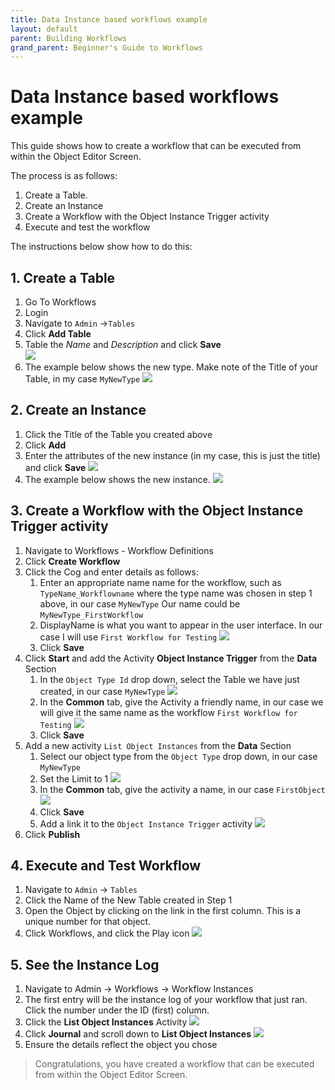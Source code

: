 ```yaml
---
title: Data Instance based workflows example
layout: default
parent: Building Workflows
grand_parent: Beginner's Guide to Workflows
---
```


# Data Instance based workflows example

This guide shows how to create a workflow that can be executed from within the Object Editor Screen.

The process is as follows:
1. Create a Table. 
2. Create an Instance
3. Create a Workflow with the Object Instance Trigger activity
4. Execute and test the workflow

The instructions below show how to do this:

## 1. Create a Table
1. Go To Workflows
2. Login
3. Navigate to `Admin` ->`Tables`
4. Click **Add Table**  
5. Table the *Name* and *Description* and click **Save**  
   ![](../images/2022-11-08-07-11-38.png)
6. The example below shows the new type. Make note of the Title of your Table, in my case ```MyNewType```
   ![](../images/2022-11-08-07-13-03.png)

## 2. Create an Instance
1. Click the Title of the Table you created above
2. Click **Add**
3. Enter the attributes of the new instance (in my case, this is just the title) and click **Save**
   ![](../images/2022-11-08-07-14-16.png)
4. The example below shows the new instance.
   ![](../images/2022-11-08-07-15-04.png)

## 3. Create a Workflow with the Object Instance Trigger activity
1. Navigate to Workflows - Workflow Definitions
2. Click **Create Workflow**
3. Click the Cog and enter details as follows:
   1. Enter an appropriate name name for the workflow, such as ```TypeName_Workflowname``` where the type name was chosen in step 1 above, in our case ```MyNewType``` Our name could be ```MyNewType_FirstWorkflow```
   2. DisplayName is what you want to appear in the user interface. In our case I will use ```First Workflow for Testing```
      ![](../images/2024-01-11-143010.png)
   3. Click **Save**
4. Click **Start** and add the Activity **Object Instance Trigger** from the **Data** Section
   1. In the `Object Type Id` drop down, select the Table we have just created, in our case ```MyNewType```
      ![](../images/2024-01-11-142209.png)
   2. In the **Common** tab, give the Activity a friendly name, in our case we will give it the same name as the workflow ```First Workflow for Testing```
      ![](../images/2024-01-11-145318.png)
   3. Click **Save**
5. Add a new activity `List Object Instances` from the **Data** Section
   1. Select our object type from the `Object Type` drop down, in our case ```MyNewType```
   2. Set the Limit to 1
      ![](../images/2024-01-11-143843.png)
   3. In the **Common** tab, give the activity a name, in our case ```FirstObject```
      ![](../images/2024-01-11-143928.png)
   4. Click **Save**
   5. Add a link it to the `Object Instance Trigger` activity
      ![](../images/2024-01-11-144255.png)
6. Click **Publish**

## 4. Execute and Test Workflow
1. Navigate to `Admin` -> `Tables`
2. Click the Name of the New Table created in Step 1
3. Open the Object by clicking on the link in the first column.  This is a unique number for that object.
4. Click Workflows, and click the Play icon
   ![](../images/2024-01-11-145856.png)

## 5. See the Instance Log
1. Navigate to Admin -> Workflows -> Workflow Instances
3. The first entry will be the instance log of your workflow that just ran.  Click the number under the ID (first) column.
4. Click the **List Object Instances** Activity
   ![](../images/2024-01-11-150632.png)
5. Click **Journal** and scroll down to **List Object Instances**
   ![](../images/2024-01-11-150837.png)
6. Ensure the details reflect the object you chose

> Congratulations, you have created a workflow that can be executed from within the Object Editor Screen.